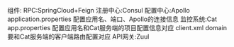 组件:
	RPC:SpringCloud+Feign
	注册中心:Consul
	配置中心:Apollo
		application.properties 配置应用名、端口、Apollo的连接信息
	监控系统:Cat
		app.properties	配置应用名和Cat服务端的项目配置信息对应
		client.xml	domain要和Cat服务端的客户端路由配置对应
	API网关:Zuul